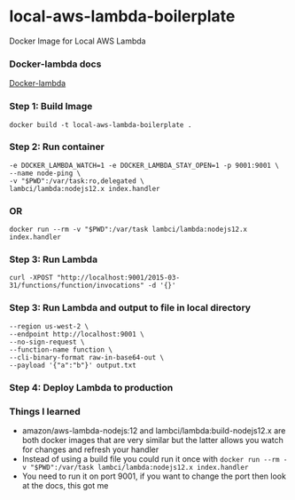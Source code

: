# local-aws-lambda-boilerplate
Docker Image for Local AWS Lambda

### Docker-lambda docs
[Docker-lambda](https://github.com/lambci/docker-lambda "Github link to docker-lambda")

### Step 1: Build Image
```docker build -t local-aws-lambda-boilerplate .```

### Step 2: Run container
```docker run --rm \
-e DOCKER_LAMBDA_WATCH=1 -e DOCKER_LAMBDA_STAY_OPEN=1 -p 9001:9001 \
--name node-ping \
-v "$PWD":/var/task:ro,delegated \
lambci/lambda:nodejs12.x index.handler
```
### OR
```docker run --rm -v "$PWD":/var/task lambci/lambda:nodejs12.x index.handler```

### Step 3: Run Lambda
```curl -XPOST "http://localhost:9001/2015-03-31/functions/function/invocations" -d '{}'```

### Step 3: Run Lambda and output to file in local directory
```aws lambda invoke \
--region us-west-2 \
--endpoint http://localhost:9001 \
--no-sign-request \
--function-name function \
--cli-binary-format raw-in-base64-out \
--payload '{"a":"b"}' output.txt
```

### Step 4: Deploy Lambda to production


### Things I learned
* amazon/aws-lambda-nodejs:12 and lambci/lambda:build-nodejs12.x are both docker images that are very similar but the latter allows you watch for changes and refresh your handler
* Instead of using a build file you could run it once with ```docker run --rm -v "$PWD":/var/task lambci/lambda:nodejs12.x index.handler```
* You need to run it on port 9001, if you want to change the port then look at the docs, this got me